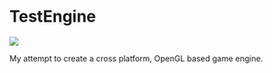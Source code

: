 # TestEngine

![](https://img.shields.io/badge/platform-iOS%20%7C%20macOS%20%7C%20Windows-green.svg)

My attempt to create a cross platform, OpenGL based game engine.
